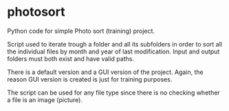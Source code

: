 # photosort
Python code for simple Photo sort (training) project.

Script used to iterate trough a folder and all its subfolders in order to sort all the individual files by month and year of last modification. Input and output folders must both exist and have valid paths.

There is a default version and a GUI version of the project. Again, the reason GUI version is created is just for training purposes.

The script can be used for any file type since there is no checking whether a file is an image (picture).
